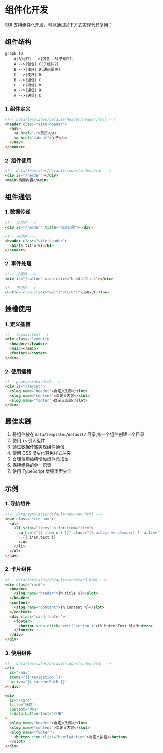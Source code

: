 # 组件化开发

SUI 支持组件化开发，可以通过以下方式实现代码复用：

## 组件结构

```mermaid
graph TD
    A[父组件] -->|包含| B[子组件1]
    A -->|包含| C[子组件2]
    B -->|使用| D[通用组件]
    C -->|使用| D
    B -->|通信| C
    C -->|通信| B
    A -->|通信| B
    A -->|通信| C
```

### 1. 组件定义

```html
<!-- data/templates/default/header/header.html -->
<header class="site-header">
  <nav>
    <a href="/">首页</a>
    <a href="/about">关于</a>
  </nav>
</header>
```

### 2. 组件使用

```html
<!-- data/templates/default/index/index.html -->
<div is="/header"></div>
<main>页面内容</main>
```

## 组件通信

### 1. 数据传递

```html
<!-- 父组件 -->
<div is="/header" title="网站标题"></div>

<!-- 子组件 -->
<header class="site-header">
  <h1>{% title %}</h1>
</header>
```

### 2. 事件处理

```html
<!-- 父组件 -->
<div is="/button" s:on-click="handleClick"></div>

<!-- 子组件 -->
<button s:on-click="emit('click')">点击</button>
```

## 插槽使用

### 1. 定义插槽

```html
<!-- layout.html -->
<div class="layout">
  <header></header>
  <main></main>
  <footer></footer>
</div>
```

### 2. 使用插槽

```html
<!-- pages/index.html -->
<div is="/layout">
  <slog name="header">自定义头部</slot>
  <slog name="content">自定义内容</slot>
  <slog name="footer">自定义底部</slot>
</div>
```

## 最佳实践

1. 将组件放在 `data/templates/default/` 目录,每一个组件创建一个目录
2. 使用 `is` 引入组件
3. 通过数据传递实现组件通信
4. 使用 CSS 模块化避免样式冲突
5. 合理使用插槽增加组件灵活性
6. 保持组件的单一职责
7. 使用 TypeScript 增强类型安全

## 示例

### 1. 导航组件

```html
<!-- data/templates/default/nav/nav.html -->
<nav class="site-nav">
  <ul>
    <li s:for="items" s:for-item="item">
      <a href="{{ item.url }}" class="{% active == item.url ? 'active' : '' %}">
        {{ item.text }}
      </a>
    </li>
  </ul>
</nav>
```

### 2. 卡片组件

```html
<!-- data/templates/default/card/card.html -->
<div class="card">
  <header>
    <slog name="header">{% title %}</slot>
  </header>
  <content>
    <slog name="content">{% content %}</slot>
  </content>
  <div class="card-footer">
    <footer>
      <button s:on-click="emit('action')">{% buttonText %}</button>
    </footer>
  </div>
</div>
```

### 3. 使用组件

```html
<!-- data/templates/default/index/index.html -->
<div
  is="/nav"
  items="{{ navigation }}"
  active="{{ currentPath }}"
></div>

<div
  is="/card"
  title="标题"
  content="内容"
  s:data-button-text="点击"
>
  <slog name="header">自定义头部</slot>
  <slog name="content">自定义内容</slot>
  <slog name="footer">
    <button s:on-click="handleAction">自定义按钮</button>
  </slot>
</div>
```
